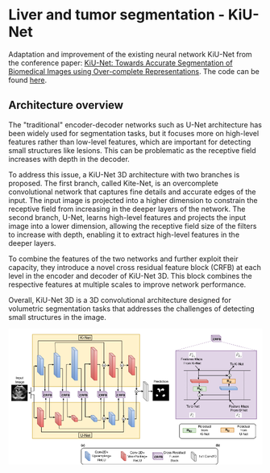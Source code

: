# Liver and tumor segmentation - KiU-Net

Adaptation and improvement of the existing neural network KiU-Net from the conference paper: [KiU-Net: Towards Accurate Segmentation of Biomedical Images using Over-complete Representations](https://arxiv.org/abs/2006.04878). The code can be found [here](https://github.com/jeya-maria-jose/KiU-Net-pytorch).

## Architecture overview

The "traditional" encoder-decoder networks such as U-Net architecture has been widely used for segmentation tasks, but it focuses more on high-level features rather than low-level features, which are important for detecting small structures like lesions. This can be problematic as the receptive field increases with depth in the decoder.

To address this issue, a KiU-Net 3D architecture with two branches is proposed. The first branch, called Kite-Net, is an overcomplete convolutional network that captures fine details and accurate edges of the input. The input image is projected into a higher dimension to constrain the receptive field from increasing in the deeper layers of the network. The second branch, U-Net, learns high-level features and projects the input image into a lower dimension, allowing the receptive field size of the filters to increase with depth, enabling it to extract high-level features in the deeper layers.

To combine the features of the two networks and further exploit their capacity, they introduce a novel cross residual feature block (CRFB) at each level in the encoder and decoder of KiU-Net 3D. This block combines the respective features at multiple scales to improve network performance.

Overall, KiU-Net 3D is a 3D convolutional architecture designed for volumetric segmentation tasks that addresses the challenges of detecting small structures in the image.

![Alt Text](KiU-Net-pytorch/img/arch.png)
